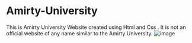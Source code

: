 # Amirty-University
This is Amirty University Website created using Html and Css . It is not an official website of any name similar to the Amirty University. 
![image](https://user-images.githubusercontent.com/60316890/177035564-e168a201-8178-4671-8814-c3865465c409.png)
